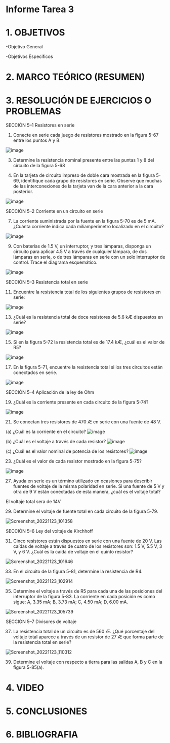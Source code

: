 # Informe Tarea 3

# 1. OBJETIVOS

-Objetivo General


  
-Objetivos Especificos



# 2. MARCO TEÓRICO (RESUMEN)



# 3. RESOLUCIÓN DE EJERCICIOS O PROBLEMAS

SECCIÓN 5–1 Resistores en serie

1. Conecte en serie cada juego de resistores mostrado en la figura 5-67 entre los puntos A y B.

![image](https://user-images.githubusercontent.com/116781677/203669745-92d1cf72-e36a-4c52-9f42-0d40eeaec7c2.png)

3. Determine la resistencia nominal presente entre las puntas 1 y 8 del circuito de la figura 5-68

5. En la tarjeta de circuito impreso de doble cara mostrada en la figura 5-69, identifique cada grupo de resistores en serie. Observe que muchas de las interconexiones de la tarjeta van de la cara anterior a la cara posterior.

![image](https://user-images.githubusercontent.com/116781677/203673724-56da94c6-de0f-43f4-b9f7-f99c1ad4ceb0.png)

SECCIÓN 5–2 Corriente en un circuito en serie

7. La corriente suministrada por la fuente en la figura 5-70 es de 5 mA. ¿Cuánta corriente indica cada miliamperímetro localizado en el circuito?

![image](https://user-images.githubusercontent.com/116781677/203674091-c7f7fabd-5452-4042-b31c-923be936d9e9.png)

9. Con baterías de 1.5 V, un interruptor, y tres lámparas, disponga un circuito para aplicar 4.5 V a través de cualquier lámpara, de dos lámparas en serie, o de tres lámparas en serie con un solo interruptor de control. Trace el diagrama esquemático.

![image](https://user-images.githubusercontent.com/116781677/203674855-46af73ca-4dcc-4a99-b5ba-26fe5d41a72e.png)

SECCIÓN 5–3 Resistencia total en serie

11. Encuentre la resistencia total de los siguientes grupos de resistores en serie:

![image](https://user-images.githubusercontent.com/116781677/203675650-222f550a-caf1-4063-b4b6-3620b45f6cca.png)

13. ¿Cuál es la resistencia total de doce resistores de 5.6 kÆ dispuestos en serie?

![image](https://user-images.githubusercontent.com/116781677/203675943-e28d5bb3-5b33-48b4-b75f-7b3017b48e93.png)

15. Si en la figura 5-72 la resistencia total es de 17.4 kÆ, ¿cuál es el valor de R5?

![image](https://user-images.githubusercontent.com/116781677/203677013-ffbd3146-dc21-4ae9-9bdc-0dd0e935112e.png)

17. En la figura 5-71, encuentre la resistencia total si los tres circuitos están conectados en serie.

![image](https://user-images.githubusercontent.com/116781677/203678018-e55a3199-16be-4327-806e-58eb34969917.png)

SECCIÓN 5–4 Aplicación de la ley de Ohm

19. ¿Cuál es la corriente presente en cada circuito de la figura 5-74?

![image](https://user-images.githubusercontent.com/116781677/203692160-83c52a2d-bc50-4ac8-823a-3085063afbde.png)

21. Se conectan tres resistores de 470 Æ en serie con una fuente de 48 V.

(a) ¿Cuál es la corriente en el circuito?
![image](https://user-images.githubusercontent.com/116781677/203692228-eae58581-f40c-4974-b010-102908bbbeb4.png)

(b) ¿Cuál es el voltaje a través de cada resistor?
![image](https://user-images.githubusercontent.com/116781677/203692255-d8dedaf9-fc1a-494b-aea9-7a42763dad23.png)

(c) ¿Cuál es el valor nominal de potencia de los resistores?
![image](https://user-images.githubusercontent.com/116781677/203692286-35036df9-ae98-4292-84e2-99ef73e4dc03.png)

23. ¿Cuál es el valor de cada resistor mostrado en la figura 5-75?

![image](https://user-images.githubusercontent.com/116781677/203692381-626cf1e5-deb3-401d-a0d1-56d84161f60d.png)

27. Ayuda en serie es un término utilizado en ocasiones para describir fuentes de voltaje de la misma polaridad en serie. Si una fuente de 5 V y otra de 9 V están conectadas de esta manera, ¿cuál es el voltaje total?

El voltaje total sera de 14V

29. Determine el voltaje de fuente total en cada circuito de la figura 5-79.

![Screenshot_20221123_101358](https://user-images.githubusercontent.com/116781677/203692690-c496d1e3-fd90-4977-bd06-6b13f83a42f1.png)

SECCIÓN 5–6 Ley del voltaje de Kirchhoff

31. Cinco resistores están dispuestos en serie con una fuente de 20 V. Las caídas de voltaje a través de cuatro de los resistores son: 1.5 V, 5.5 V, 3 V, y 6 V. ¿Cuál es la caída de voltaje en el quinto resistor?

![Screenshot_20221123_101646](https://user-images.githubusercontent.com/116781677/203692865-ce934cdc-69bd-4413-9c3d-2a895e8ffd22.png)

33. En el circuito de la figura 5-81, determine la resistencia de R4.

![Screenshot_20221123_102914](https://user-images.githubusercontent.com/116781677/203692950-f9728c4c-7cef-4c75-bc3f-d4ac08a87a37.png)

35. Determine el voltaje a través de R5 para cada una de las posiciones del interruptor de la figura 5-83. La corriente en cada posición es como sigue: A, 3.35 mA; B, 3.73 mA; C, 4.50 mA; D, 6.00 mA.

![Screenshot_20221123_105739](https://user-images.githubusercontent.com/116781677/203692984-afa89dfd-76a5-4990-93a8-b241f759ac22.png)

SECCIÓN 5–7 Divisores de voltaje

37. La resistencia total de un circuito es de 560 Æ. ¿Qué porcentaje del voltaje total aparece a través de un resistor de 27 Æ que forma parte de la resistencia total en serie?

![Screenshot_20221123_110312](https://user-images.githubusercontent.com/116781677/203693067-33055b64-0eeb-4220-a3d4-7a2830e0b154.png)

39. Determine el voltaje con respecto a tierra para las salidas A, B y C en la figura 5-85(a).



# 4. VIDEO



# 5. CONCLUSIONES



# 6. BIBLIOGRAFIA

